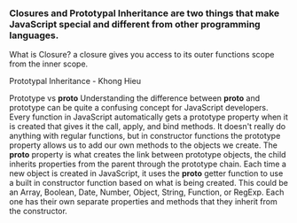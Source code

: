 ### Closures and Prototypal Inheritance are two things that make JavaScript special and different from other programming languages.


What is Closure?
a closure gives you access to its outer functions scope from the inner scope. 

Prototypal Inheritance - Khong Hieu

Prototype vs __proto__
Understanding the difference between __proto__ and prototype can be quite a confusing concept for JavaScript developers. Every function in JavaScript automatically gets a prototype property when it is created that gives it the call, apply, and bind methods. It doesn't really do anything with regular functions, but in constructor functions the prototype property allows us to add our own methods to the objects we create. The __proto__ property is what creates the link between prototype objects, the child inherits properties from the parent through the prototype chain. Each time a new object is created in JavaScript, it uses the __proto__ getter function to use a built in constructor function based on what is being created. This could be an Array, Boolean, Date, Number, Object, String, Function, or RegExp. Each one has their own separate properties and methods that they inherit from the constructor.


